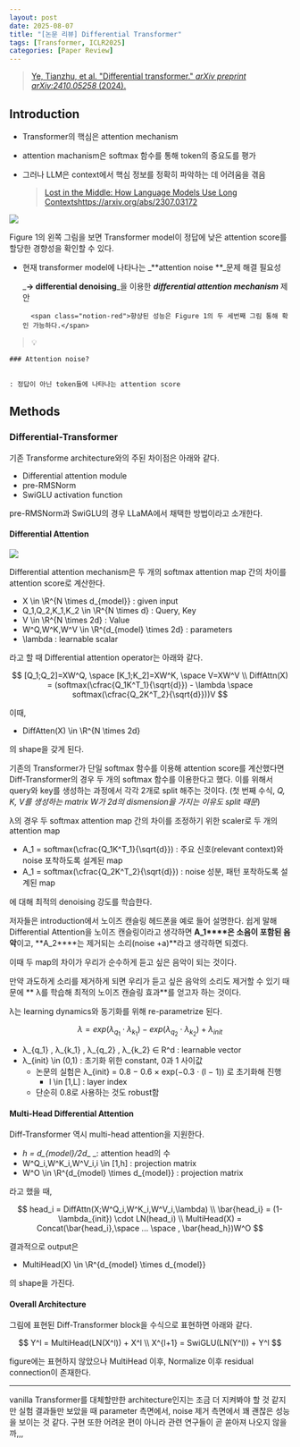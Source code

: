 ```yaml
---
layout: post
date: 2025-08-07
title: "[논문 리뷰] Differential Transformer"
tags: [Transformer, ICLR2025]
categories: [Paper Review]
---
```


> [Ye, Tianzhu, et al. "Differential transformer." ](https://arxiv.org/abs/2410.05258)[_arXiv preprint arXiv:2410.05258_](https://arxiv.org/abs/2410.05258)[ (2024).](https://arxiv.org/abs/2410.05258)



## Introduction

- Transformer의 핵심은 attention mechanism
- attention machanism은 softmax 함수를 통해 token의 중요도를 평가
- 그러나 LLM은 context에서 핵심 정보를 정확히 파악하는 데 어려움을 겪음

	> [Lost in the Middle: How Language Models Use Long Contextshttps://arxiv.org/abs/2307.03172](https://arxiv.org/abs/2307.03172)


![](https://prod-files-secure.s3.us-west-2.amazonaws.com/542b861c-36a8-4051-84e5-8804b6728dba/9083ea56-691a-4752-ae26-47f403431ac8/image.png?X-Amz-Algorithm=AWS4-HMAC-SHA256&X-Amz-Content-Sha256=UNSIGNED-PAYLOAD&X-Amz-Credential=ASIAZI2LB4662B7CAX4V%2F20251004%2Fus-west-2%2Fs3%2Faws4_request&X-Amz-Date=20251004T050100Z&X-Amz-Expires=3600&X-Amz-Security-Token=IQoJb3JpZ2luX2VjELz%2F%2F%2F%2F%2F%2F%2F%2F%2F%2FwEaCXVzLXdlc3QtMiJGMEQCIH1EILUA6bnPj61XpBwTnrfZ%2FVg3CAmlQrDb%2B7al76sdAiA3ZsG0IodWlKo6L%2Fe%2BuTun8wb25iVYWxamgQ1L2FJpmir%2FAwhVEAAaDDYzNzQyMzE4MzgwNSIML2OOsv3duRaxunAtKtwD3%2Fa3%2Fp3LCAzmGEfrS%2FdzGcjmOK8fwI5J1%2FwGlDDi7V166w8LbGSulw1%2BZajvwdXsgr6RhnHhImDulfhaWOXFqLdi5CqO0wgAyUe4Bg5BMFnYYgLv63dEYuVIw6E7Wiq0fSQUUMS2z2TjYVDS8JC81XE47XJVwPBN9jlkvtjI9GJ0CvHXZkf3y8TYEwVyDpcXb7TAnjusntngY%2BrxXQM8qSgjfHPmXw6kb1PcMOCrZA8wkOETD%2Fd2lI3JAOi4ufEAXWzHI9d95X7bLKBIXdqiYSV5m3BDBgCmuaJXBMbiQWPjVfTE8NaNl7XdW%2B2ZY%2FjGHiPwCLTWm6JyhNmz6dH1w4tUIb4isbC7Hoy2Mu%2B0IO4KuLoDwAUSTMlJjK6dhP8LLv7qKt79QSrxMFPtiwxAdC4TLs2pRS5zWeyJYVcJqkJm34Nh30f0h%2FdnevPjCW%2Be6EbLKkO9kY%2BWCYUCwuhCdYysOZ1LVTGi1ZPaOS4KY94L9hBP%2BDhbciEo876KE6pOASaMk5Q9qlxEP4DvzCxAlYQZkcPJnhk42ZFPIpTrKL3vv%2BYBXkhsyOHjstGNU%2BzJt%2B%2FZMABGa0Dz0r23%2FwUtTNUzj7oaRiFBJnoHi8C5qoUrAvhQ26ab1k7bDhsw976CxwY6pgGE6HkbPXmWdOAN0NzgxYA%2BGiIevd%2F%2FeavSi6%2FUC3GvN%2Bds%2FqIt%2BbbY4W266%2FrI32%2BUiWgC6eseG2MeTBr0j%2B6FCA8u9SwnE4UHb5EVReo90YbSJTfvNBSQ54vEzg73p3p3gIjGG0gJk8DTLbKrDhnuZKj9SliM3okpEVJKveZ58EPP%2B36j41mol0T6E7akTauABQk2TTKOtt5HJDSlTzX9JCVqdPr5&X-Amz-Signature=f50df2e24ece75a39e57efce8af12c76d6e7cfb7bdcf00ce6e8032a6e8afcef5&X-Amz-SignedHeaders=host&x-amz-checksum-mode=ENABLED&x-id=GetObject)


Figure 1의 왼쪽 그림을 보면 Transformer model이 정답에 낮은 attention score를 할당한 경향성을 확인할 수 있다.

- 현재 transformer model에 나타나는 _**attention noise **_문제 해결 필요성

	_**→ differential denoising**_을 이용한 _**differential attention mechanism**_ 제안


		<span class="notion-red">향상된 성능은 Figure 1의 두 세번째 그림 통해 확인 가능하다.</span>


> 💡 


	### Attention noise?


	: 정답이 아닌 token들에 나타나는 attention score



## Methods



### Differential-Transformer


기존 Transforme architecture와의 주된 차이점은 아래와 같다.

- Differential attention module
- pre-RMSNorm
- SwiGLU activation function

pre-RMSNorm과 SwiGLU의 경우 LLaMA에서 채택한 방법이라고 소개한다.



#### Differential Attention


![](https://prod-files-secure.s3.us-west-2.amazonaws.com/542b861c-36a8-4051-84e5-8804b6728dba/116d70b2-1963-4810-9167-f4c7d8a06e8f/image.png?X-Amz-Algorithm=AWS4-HMAC-SHA256&X-Amz-Content-Sha256=UNSIGNED-PAYLOAD&X-Amz-Credential=ASIAZI2LB4662B7CAX4V%2F20251004%2Fus-west-2%2Fs3%2Faws4_request&X-Amz-Date=20251004T050100Z&X-Amz-Expires=3600&X-Amz-Security-Token=IQoJb3JpZ2luX2VjELz%2F%2F%2F%2F%2F%2F%2F%2F%2F%2FwEaCXVzLXdlc3QtMiJGMEQCIH1EILUA6bnPj61XpBwTnrfZ%2FVg3CAmlQrDb%2B7al76sdAiA3ZsG0IodWlKo6L%2Fe%2BuTun8wb25iVYWxamgQ1L2FJpmir%2FAwhVEAAaDDYzNzQyMzE4MzgwNSIML2OOsv3duRaxunAtKtwD3%2Fa3%2Fp3LCAzmGEfrS%2FdzGcjmOK8fwI5J1%2FwGlDDi7V166w8LbGSulw1%2BZajvwdXsgr6RhnHhImDulfhaWOXFqLdi5CqO0wgAyUe4Bg5BMFnYYgLv63dEYuVIw6E7Wiq0fSQUUMS2z2TjYVDS8JC81XE47XJVwPBN9jlkvtjI9GJ0CvHXZkf3y8TYEwVyDpcXb7TAnjusntngY%2BrxXQM8qSgjfHPmXw6kb1PcMOCrZA8wkOETD%2Fd2lI3JAOi4ufEAXWzHI9d95X7bLKBIXdqiYSV5m3BDBgCmuaJXBMbiQWPjVfTE8NaNl7XdW%2B2ZY%2FjGHiPwCLTWm6JyhNmz6dH1w4tUIb4isbC7Hoy2Mu%2B0IO4KuLoDwAUSTMlJjK6dhP8LLv7qKt79QSrxMFPtiwxAdC4TLs2pRS5zWeyJYVcJqkJm34Nh30f0h%2FdnevPjCW%2Be6EbLKkO9kY%2BWCYUCwuhCdYysOZ1LVTGi1ZPaOS4KY94L9hBP%2BDhbciEo876KE6pOASaMk5Q9qlxEP4DvzCxAlYQZkcPJnhk42ZFPIpTrKL3vv%2BYBXkhsyOHjstGNU%2BzJt%2B%2FZMABGa0Dz0r23%2FwUtTNUzj7oaRiFBJnoHi8C5qoUrAvhQ26ab1k7bDhsw976CxwY6pgGE6HkbPXmWdOAN0NzgxYA%2BGiIevd%2F%2FeavSi6%2FUC3GvN%2Bds%2FqIt%2BbbY4W266%2FrI32%2BUiWgC6eseG2MeTBr0j%2B6FCA8u9SwnE4UHb5EVReo90YbSJTfvNBSQ54vEzg73p3p3gIjGG0gJk8DTLbKrDhnuZKj9SliM3okpEVJKveZ58EPP%2B36j41mol0T6E7akTauABQk2TTKOtt5HJDSlTzX9JCVqdPr5&X-Amz-Signature=e6cf6f2609c964cc9723f816981ca5cf5659df726784f76dd9b1194617fc9907&X-Amz-SignedHeaders=host&x-amz-checksum-mode=ENABLED&x-id=GetObject)


Differential attention mechanism은 두 개의 softmax attention map 간의 차이를 attention score로 계산한다.

- X \in \R^{N \times d\_{model}} : given input
- Q\_1,Q\_2,K\_1,K\_2 \in \R^{N \times d} : Query, Key
- V \in \R^{N \times 2d} : Value
- W^Q,W^K,W^V \in \R^{d\_{model} \times 2d} : parameters
- \lambda : learnable scalar

라고 할 때 Differential attention operator는 아래와 같다.


$$
[Q_1;Q_2]=XW^Q, \space [K_1;K_2]=XW^K, \space V=XW^V \\
DiffAttn(X) = (softmax(\cfrac{Q_1K^T_1}{\sqrt{d}}) - \lambda \space softmax(\cfrac{Q_2K^T_2}{\sqrt{d}}))V
$$


이때,

- DiffAtten(X) \in \R^{N \times 2d}

의 shape을 갖게 된다.


기존의 Transformer가 단일 softmax 함수를 이용해 attention score를 계산했다면 Diff-Transformer의 경우 두 개의 softmax 함수를 이용한다고 했다. 이를 위해서 query와 key를 생성하는 과정에서 각각 2개로 split 해주는 것이다. <span class="notion-red">(첫 번째 수식, </span><span class="notion-red">_Q, K, V를 생성하는 matrix W가 2d의 dismension을 가지는 이유도 split 때문_</span><span class="notion-red">)</span>


 λ의 경우 두 softmax attention map 간의 차이를 조정하기 위한 scaler로 두 개의 attention map

- A\_1 = softmax(\cfrac{Q\_1K^T\_1}{\sqrt{d}}) : 주요 신호(relevant context)와 noise 포착하도록 설계된 map
- A\_1 = softmax(\cfrac{Q\_2K^T\_2}{\sqrt{d}}) : noise 성분, 패턴 포착하도록 설계된 map 

에 대해 최적의 denoising 강도를 학습한다.


저자들은 introduction에서 노이즈 캔슬링 헤드폰을 예로 들어 설명한다. 쉽게 말해 Differential Attention을 노이즈 캔슬링이라고 생각하면 **A\_1****은 소음이 포함된 음악**이고, **A\_2****는 제거되는 소리(noise +a)**라고 생각하면 되겠다. 


이때 두 map의 차이가 우리가 순수하게 듣고 싶은 음악이 되는 것이다. 


만약 과도하게 소리를 제거하게 되면 우리가 듣고 싶은 음악의 소리도 제거할 수 있기 때문에 ** λ를 학습해 최적의 노이즈 캔슬링 효과**를 얻고자 하는 것이다.


λ는 learning dynamics와 동기화를 위해 re-parametrize 된다.


$$
\lambda = exp(\lambda_{q_1} \cdot \lambda_{k_1}) - exp(\lambda_{q_2} \cdot \lambda_{k_2}) + \lambda_{init}
$$

- λ\_{q\_1} , λ\_{k\_1} , λ\_{q\_2} , λ\_{k\_2} ∈ R^d : learnable vector
- λ\_{init} \in (0,1) : 초기화 위한 constant, 0과 1 사이값
	- 논문의 실험은 λ\_{init} = 0.8 − 0.6 × exp(−0.3 · (l − 1)) 로 초기화해 진행
		- l \in [1,L] : layer index
	- 단순히 0.8로 사용하는 것도 robust함


#### **Multi-Head Differential Attention**


Diff-Transformer 역시 multi-head attention을 지원한다.

- _h = d\_{model}/2d__ _: attention head의 수
- W^Q\_i,W^K\_i,W^V\_i,i \in [1,h] : projection matrix
- W^O \in \R^{d\_{model} \times d\_{model}} : projection matrix

라고 했을 때,


$$
head_i = DiffAttn(X;W^Q_i,W^K_i,W^V_i,\lambda) \\
\bar{head_i} = (1-\lambda_{init}) \cdot LN(head_i) \\
MultiHead(X) = Concat(\bar{head_i},\space ... \space , \bar{head_h})W^O
$$


결과적으로 output은

- MultiHead(X) \in \R^{d\_{model} \times d\_{model}}

의 shape을 가진다.



#### Overall Architecture


그림에 표현된 Diff-Transformer block을 수식으로 표현하면 아래와 같다.


$$
Y^l = MultiHead(LN(X^l)) + X^l \\
X^{l+1} = SwiGLU(LN(Y^l)) + Y^l
$$


figure에는 표현하지 않았으나 MultiHead 이후, Normalize 이후 residual connection이 존재한다.


---


vanilla Transformer를 대체할만한 architecture인지는 조금 더 지켜봐야 할 것 같지만 실험 결과들만 보았을 때 parameter 측면에서, noise 제거 측면에서 꽤 괜찮은 성능을 보이는 것 같다. 구현 또한 어려운 편이 아니라 관련 연구들이 곧 쏟아져 나오지 않을까,,,

